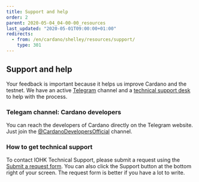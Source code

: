 ```yaml
---
title: Support and help
order: 2
parent: 2020-05-04_04-00-00_resources
last_updated: "2020-05-01T09:00:00+01:00"
redirects:
  - from: /en/cardano/shelley/resources/support/
    type: 301
---
```

## Support and help

Your feedback is important because it helps us improve Cardano and the testnet. We have an active [Telegram](https://t.me/CardanoDevelopersOfficial) channel and a [technical support desk](https://iohk.zendesk.com/hc/en-us/categories/360002392053-Shelley-Incentivized-Testnet) to help with the process.

### Telegam channel: Cardano developers

You can reach the developers of Cardano directly on the Telegram website. Just join the [@CardanoDevelopersOfficial](https://t.me/CardanoDevelopersOfficial) channel.

### How to get technical support

To contact IOHK Technical Support, please submit a request using the [Submit a request form](https://iohk.zendesk.com/hc/en-us/requests/new).
You can also click the Support button at the bottom right of your 
screen. The request form is better if you have a lot to write.
